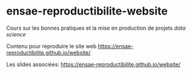 # ensae-reproductibilite-website

<!-- badges: start -->
<!-- badges: end -->

Cours sur les bonnes pratiques et la mise en production de projets _data science_

Contenu pour reproduire le site web 
https://ensae-reproductibilite.github.io/website/

Les slides associées: https://ensae-reproductibilite.github.io/website/


